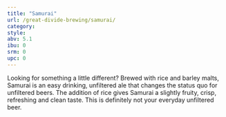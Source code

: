 ```yaml
---
title: "Samurai"
url: /great-divide-brewing/samurai/
category: 
style: 
abv: 5.1
ibu: 0
srm: 0
upc: 0
---
```

Looking for something a little different? Brewed with rice and barley malts, Samurai is an easy drinking, unfiltered ale that changes the status quo for unfiltered beers. The addition of rice gives Samurai a slightly fruity, crisp, refreshing and clean taste. This is definitely not your everyday unfiltered beer.
